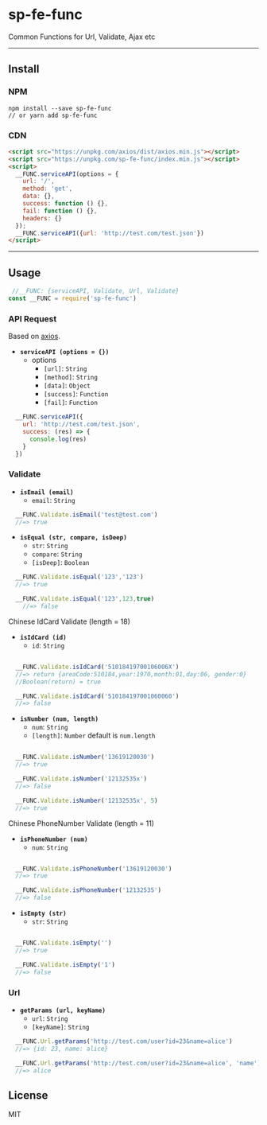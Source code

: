 # sp-fe-func

Common Functions for Url, Validate, Ajax etc

***

## Install

### NPM

``` node
npm install --save sp-fe-func
// or yarn add sp-fe-func
```

### CDN

```html
<script src="https://unpkg.com/axios/dist/axios.min.js"></script>
<script src="https://unpkg.com/sp-fe-func/index.min.js"></script>
<script>
  __FUNC.serviceAPI(options = {
    url: '/',
    method: 'get',
    data: {},
    success: function () {},
    fail: function () {},
    headers: {}
  });
  __FUNC.serviceAPI({url: 'http://test.com/test.json'})
</script>
```

***

## Usage

```js
 //__FUNC: {serviceAPI, Validate, Url, Validate}
const __FUNC = require('sp-fe-func')
```

### API Request

Based on [axios](https://github.com/axios/axios).

- **`serviceAPI (options = {})`**
  - options
    - `[url]`: `String`
    - `[method]`: `String`
    - `[data]`: `Object`
    - `[success]`: `Function`
    - `[fail]`: `Function`

```js
  __FUNC.serviceAPI({
    url: 'http://test.com/test.json',
    success: (res) => {
      console.log(res)
    }
  })
```

### Validate

- **`isEmail (email)`**
  - `email`: `String`

```js
  __FUNC.Validate.isEmail('test@test.com')
  //=> true
```

- **`isEqual (str, compare, isDeep)`**
  - `str`: `String`
  - `compare`: `String`
  - `[isDeep]`: `Boolean`

```js
  __FUNC.Validate.isEqual('123','123')
  //=> true

  __FUNC.Validate.isEqual('123',123,true)
    //=> false
```

Chinese IdCard Validate (length = 18)

- **`isIdCard (id)`**
  - `id`: `String`

```js

  __FUNC.Validate.isIdCard('51018419700106006X')
  //=> return {areaCode:510184,year:1970,month:01,day:06, gender:0}
  //Boolean(return) = true

  __FUNC.Validate.isIdCard('510184197001060060')
  //=> false
```

- **`isNumber (num, length)`**
  - `num`: `String`
  - `[length]`: `Number` default is `num.length`

```js

  __FUNC.Validate.isNumber('13619120030')
  //=> true

  __FUNC.Validate.isNumber('12132535x')
  //=> false

  __FUNC.Validate.isNumber('12132535x', 5)
  //=> true
```

Chinese PhoneNumber Validate (length = 11)

- **`isPhoneNumber (num)`**
  - `num`: `String`

```js

  __FUNC.Validate.isPhoneNumber('13619120030')
  //=> true

  __FUNC.Validate.isPhoneNumber('12132535')
  //=> false
```

- **`isEmpty (str)`**
  - `str`: `String`

```js

  __FUNC.Validate.isEmpty('')
  //=> true

  __FUNC.Validate.isEmpty('1')
  //=> false
```

### Url

- **`getParams (url, keyName)`**
  - `url`: `String`
  - `[keyName]`: `String`

```js
  __FUNC.Url.getParams('http://test.com/user?id=23&name=alice')
  //=> {id: 23, name: alice}

  __FUNC.Url.getParams('http://test.com/user?id=23&name=alice', 'name')
  //=> alice
```

## License

MIT
